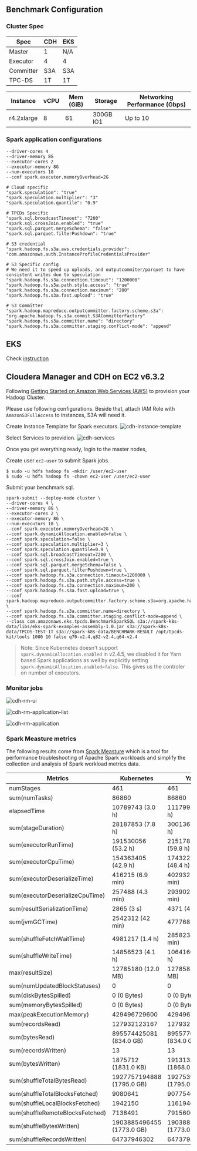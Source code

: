 ## Benchmark Configuration

### Cluster Spec

|   Spec    |  CDH  |    EKS    |
|-----------|-------|-----------|
|   Master  |  1	  |     N/A   |
|  Executor	|  4	  |     4     |
| Committer	|  S3A  |    S3A    |
|  TPC-DS   |  1T   |     1T    |


| Instance 	  | vCPU 	| Mem (GiB) | Storage  	 | Networking Performance (Gbps)	|
|-----------	|-------|----------	|------------|--------------------------------|
| r4.2xlarge	|  8	  |     61   	|  300GB IO1 |         Up to 10     	        |


### Spark application configurations

```shell
--driver-cores 4
--driver-memory 8G
--executor-cores 2
--executor-memory 8G
--num-executors 10
--conf spark.executor.memoryOverhead=2G
```

```
# Cloud specific
"spark.speculation": "true"
"spark.speculation.multiplier": "3"
"spark.speculation.quantile": "0.9"

# TPCDs Specific
"spark.sql.broadcastTimeout": "7200"
"spark.sql.crossJoin.enabled": "true"
"spark.sql.parquet.mergeSchema": "false"
"spark.sql.parquet.filterPushdown": "true"

# S3 credential
"spark.hadoop.fs.s3a.aws.credentials.provider": "com.amazonaws.auth.InstanceProfileCredentialsProvider"

# S3 Specific config
# We need it to speed up uploads, and outputcommiter/parquet to have consistent writes due to speculation
"spark.hadoop.fs.s3a.connection.timeout": "1200000"
"spark.hadoop.fs.s3a.path.style.access": "true"
"spark.hadoop.fs.s3a.connection.maximum": "200"
"spark.hadoop.fs.s3a.fast.upload": "true"

# S3 Committer
"spark.hadoop.mapreduce.outputcommitter.factory.scheme.s3a": "org.apache.hadoop.fs.s3a.commit.S3ACommitterFactory"
"spark.hadoop.fs.s3a.committer.name": "directory"
"spark.hadoop.fs.s3a.committer.staging.conflict-mode": "append"
```

## EKS

Check [instruction](./benchmark/README.md)

## Cloudera Manager and CDH on EC2 v6.3.2

Following [Getting Started on Amazon Web Services (AWS)](https://docs.cloudera.com/documentation/director/latest/topics/director_get_started_aws.html) to provision your Hadoop Cluster.

Please use following configurations. Beside that, attach IAM Role with `AmazonS3FullAccess` to instances, S3A will need it.

Create Instance Template for Spark executors.
![cdh-instance-template](./docs/img/cdh-instance-template.jpg)


Select Services to providion.
![cdh-services](./docs/img/cdh-services.png)


Once you get everything ready, login to the master nodes,

Create user `ec2-user` to submit Spark jobs.

```
$ sudo -u hdfs hadoop fs -mkdir /user/ec2-user
$ sudo -u hdfs hadoop fs -chown ec2-user /user/ec2-user
```

Submit your benchmark sql.

```shell
spark-submit --deploy-mode cluster \
--driver-cores 4 \
--driver-memory 8G \
--executor-cores 2 \
--executor-memory 8G \
--num-executors 10 \
--conf spark.executor.memoryOverhead=2G \
--conf spark.dynamicAllocation.enabled=false \
--conf spark.speculation=false \
--conf spark.speculation.multiplier=3 \
--conf spark.speculation.quantile=0.9 \
--conf spark.sql.broadcastTimeout=7200 \
--conf spark.sql.crossJoin.enabled=true \
--conf spark.sql.parquet.mergeSchema=false \
--conf spark.sql.parquet.filterPushdown=true \
--conf spark.hadoop.fs.s3a.connection.timeout=1200000 \
--conf spark.hadoop.fs.s3a.path.style.access=true \
--conf spark.hadoop.fs.s3a.connection.maximum=200 \
--conf spark.hadoop.fs.s3a.fast.upload=true \
--conf spark.hadoop.mapreduce.outputcommitter.factory.scheme.s3a=org.apache.hadoop.fs.s3a.commit.S3ACommitterFactory \
--conf spark.hadoop.fs.s3a.committer.name=directory \
--conf spark.hadoop.fs.s3a.committer.staging.conflict-mode=append \
--class com.amazonaws.eks.tpcds.BenchmarkSparkSQL s3a://spark-k8s-data/libs/eks-spark-examples-assembly-1.0.jar s3a://spark-k8s-data/TPCDS-TEST-1T s3a://spark-k8s-data/BENCHMARK-RESULT /opt/tpcds-kit/tools 1000 10 false q70-v2.4,q82-v2.4,q64-v2.4
```

> Note: Since Kubernetes doesn't support `spark.dynamicAllocation.enabled` in v2.4.5, we disabled it for Yarn based Spark applications as well by explicitly setting `spark.dynamicAllocation.enabled=false`. This gives us the controler on number of executors.

### Monitor jobs

![cdh-rm-ui](./docs/img/cdh-rm-ui.png)

![cdh-rm-application-list](./docs/img/cdh-rm-application-list.jpg)

![cdh-rm-application](./docs/img/cdh-rm-application.jpg)


### Spark Measture metrics

The following results come from [Spark Measture](https://github.com/LucaCanali/sparkMeasure) which is a tool for performance troubleshooting of Apache Spark workloads and simplify the collection and analysis of Spark workload metrics data.

| Metrics | Kubernetes | Yarn |
|-----------	|---------------------	|----------	|
| numStages | 461 | 461 |
| sum(numTasks) | 86860 | 86860 |
| elapsedTime | 10789743 (3.0 h) | 11179917 (3.1 h) |
| sum(stageDuration) | 28187853 (7.8 h) |  30013674 (8.3 h) |
| sum(executorRunTime) | 191530056 (53.2 h) | 215178276 (59.8 h) |
| sum(executorCpuTime) | 154363405 (42.9 h) | 174322200 (48.4 h) |
| sum(executorDeserializeTime) | 416215 (6.9 min) | 402932 (6.7 min) |
| sum(executorDeserializeCpuTime) | 257488 (4.3 min) | 293902 (4.9 min) |
| sum(resultSerializationTime) | 2865 (3 s) | 4371 (4 s) |
| sum(jvmGCTime) | 2542312 (42 min) | 4777682 (1.3 h) |
| sum(shuffleFetchWaitTime) | 4981217 (1.4 h) | 2858238 (48 min) |
| sum(shuffleWriteTime) | 14856523 (4.1 h) | 10641603 (3.0 h) |
| max(resultSize) | 12785180 (12.0 MB) | 12785825 (12.0 MB) |
| sum(numUpdatedBlockStatuses) | 0 | 0 |
| sum(diskBytesSpilled) | 0 (0 Bytes) | 0 (0 Bytes) |
| sum(memoryBytesSpilled) | 0 (0 Bytes) | 0 (0 Bytes) |
| max(peakExecutionMemory) | 429496729600 | 429496729600 |
| sum(recordsRead) | 127932123167 | 127932123167 |
| sum(bytesRead) | 895574425081 (834.0 GB) | 895577095967 (834.0 GB) |
| sum(recordsWritten) | 13 | 13 |
| sum(bytesWritten) | 1875712 (1831.0 KB) | 1913133 (1868.0 KB) |
| sum(shuffleTotalBytesRead) | 1927757194888 (1795.0 GB) | 1927539405616 (1795.0 GB) |
| sum(shuffleTotalBlocksFetched) | 9080641 | 9077546 |
| sum(shuffleLocalBlocksFetched) | 1942150 | 1161946 |
| sum(shuffleRemoteBlocksFetched) | 7138491 | 7915600 |
| sum(shuffleBytesWritten) | 1903885496455 (1773.0 GB) | 1903885565984 (1773.0 GB) |
| sum(shuffleRecordsWritten) | 64737946302 | 64737946302 |
